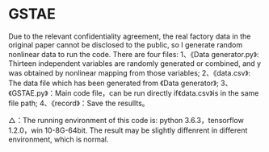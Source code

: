 # GSTAE
Due to the relevant confidentiality agreement, the real factory data in the original paper cannot be disclosed to the public, so I generate random nonlinear data to run the code.
There are four files:
1、《Data generator.py》: Thirteen independent variables are randomly generated or combined, and y was obtained by nonlinear mapping from those variables;
2、《data.csv》: The data file which has been generated from 《Data generator》;
3、《GSTAE.py》：Main code file，can be run directly if《data.csv》is in the same file path;
4、《record》：Save the resullts。

△：The running environment of this code is: python 3.6.3，tensorflow 1.2.0，win 10-8G-64bit. The result may be slightly diffenrent in different environment, which is normal.
